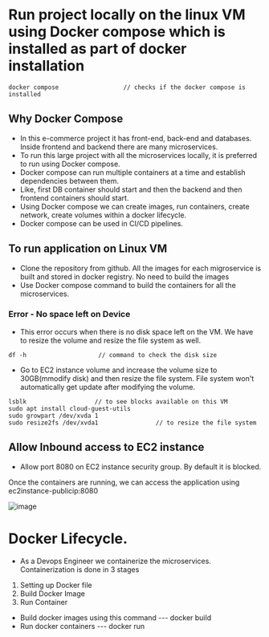 
# Run project locally on the linux VM using Docker compose which is installed as part of docker installation
```
docker compose                  // checks if the docker compose is installed
```

## Why Docker Compose 
* In this e-commerce project it has front-end, back-end and databases. Inside frontend and backend there are many microservices. 
* To run this large project with all the microservices locally, it is preferred to run using Docker compose. 
* Docker compose can run multiple containers at a time and establish dependencies between them.
* Like, first DB container should start and then the backend and then frontend containers should start. 
* Using Docker compose we can create images, run containers, create network, create volumes within a docker lifecycle. 
* Docker compose can be used in CI/CD pipelines.

## To run application on Linux VM 
* Clone the repository from github. All the images for each migroservice is built and stored in docker registry. No need to build the images 
* Use Docker compose command to build the containers for all the microservices. 


### Error - No space left on Device 
* This error occurs when there is no disk space left on the VM. We have to resize the volume and resize the file system as well. 

```
df -h                    // command to check the disk size
``` 

* Go to EC2 instance volume and increase the volume size to 30GB(mmodify disk)  and then resize the file system. File system won't automatically get update after modifying the volume. 

```
lsblk                   // to see blocks available on this VM
sudo apt install cloud-guest-utils               
sudo growpart /dev/xvda 1
sudo resize2fs /dev/xvda1                // to resize the file system       
```  
## Allow Inbound access to EC2 instance
* Allow port 8080 on EC2 instance security group. By default it is blocked. 

Once the containers are running, we can access the application using 
ec2instance-publicip:8080 

![image](https://github.com/user-attachments/assets/4a9866ba-5882-407e-abfc-22db54c44047)


# Docker Lifecycle.
* As a Devops Engineer we containerize the microservices. Containerization is done in 3 stages
1. Setting up Docker file
2. Build Docker Image
3. Run Container

* Build docker images using this command --- docker build
* Run docker containers      --- docker run








